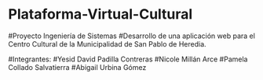 # Plataforma-Virtual-Cultural
#Proyecto Ingeniería de Sistemas
#Desarrollo de una aplicación web para el Centro Cultural de 
la Municipalidad de San Pablo de Heredia.

#Integrantes:
#Yesid David Padilla Contreras
#Nicole Millán Arce
#Pamela Collado Salvatierra
#Abigail Urbina Gómez
